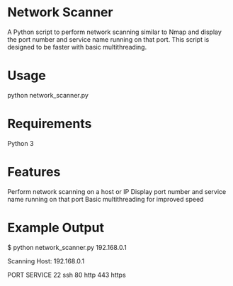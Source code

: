 # Network Scanner
A Python script to perform network scanning similar to Nmap and display the port number and service name running on that port. This script is designed to be faster with basic multithreading.

# Usage

python network_scanner.py <hostname or IP>
  
# Requirements
Python 3
  
# Features
Perform network scanning on a host or IP
Display port number and service name running on that port
Basic multithreading for improved speed
  
# Example Output
$ python network_scanner.py 192.168.0.1

Scanning Host: 192.168.0.1

PORT   SERVICE
22     ssh
80     http
443    https

